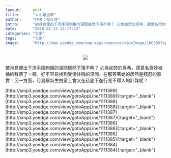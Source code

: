 ```yaml
---
layout:     post
title:      "大小姐当家"
author:     "作者：松叶博"
intro:      "被月島使出下流手段刺傷的深間居然下落不明？ 心急如焚的真希，還莫名奇妙被橘給數落了一頓。好不容易找到受傷住院的深間，在那等著她的居然是殘忍的事實！另一方面，月島跟新生白富士會又在私底下進行見不得人的計謀呢？"
date:       "2018-02-14 12:17:13"
categories: "当家"
tags:       "当家"
image:      "http://smp.yoedge.com/smp-app/resource/viewImage/1003857appline.png"
---
```

<div style="text-align: center">
<p><img src="http://smp.yoedge.com/smp-app/resource/viewImage/1003857appline.png"/></p>
</div>
<p class="post-meta">
<span>被月島使出下流手段刺傷的深間居然下落不明？ 心急如焚的真希，還莫名奇妙被橘給數落了一頓。好不容易找到受傷住院的深間，在那等著她的居然是殘忍的事實！另一方面，月島跟新生白富士會又在私底下進行見不得人的計謀呢？</span>
</p>
[http://smp3.yoedge.com/view/gotoAppLine/1111389](http://smp3.yoedge.com/view/gotoAppLine/1111389){:target="_blank"}
[http://smp3.yoedge.com/view/gotoAppLine/1111388](http://smp3.yoedge.com/view/gotoAppLine/1111388){:target="_blank"}
[http://smp3.yoedge.com/view/gotoAppLine/1111387](http://smp3.yoedge.com/view/gotoAppLine/1111387){:target="_blank"}
[http://smp3.yoedge.com/view/gotoAppLine/1111386](http://smp3.yoedge.com/view/gotoAppLine/1111386){:target="_blank"}
[http://smp3.yoedge.com/view/gotoAppLine/1111385](http://smp3.yoedge.com/view/gotoAppLine/1111385){:target="_blank"}
[http://smp3.yoedge.com/view/gotoAppLine/1111384](http://smp3.yoedge.com/view/gotoAppLine/1111384){:target="_blank"}


